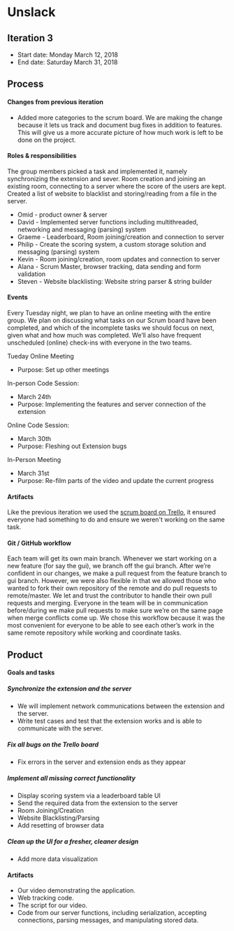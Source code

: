 # Unslack

## Iteration 3

 * Start date: Monday March 12, 2018
 * End date: Saturday March 31, 2018

## Process

#### Changes from previous iteration

* Added more categories to the scrum board. We are making the change because it lets us track and document bug fixes in addition to features. This will give us a more accurate picture of how much work is left to be done on the project.

#### Roles & responsibilities

The group members picked a task and implemented it, namely synchronizing the extension and sever. Room creation and joining an existing room, connecting to a server where the score of the users are kept. Created a list of website to blacklist and storing/reading from a file in the server.

* Omid - product owner & server
* David - Implemented server functions including multithreaded, networking and messaging (parsing) system
* Graeme - Leaderboard, Room joining/creation and connection to server
* Philip - Create the scoring system, a custom storage solution and messaging (parsing) system
* Kevin - Room joining/creation, room updates and connection to server
* Alana - Scrum Master, browser tracking, data sending and form validation 
* Steven - Website blacklisting: Website string parser & string builder

#### Events

Every Tuesday night, we plan to have an online meeting with the entire group. We plan on discussing what tasks on our Scrum board have been completed, and which of the incomplete tasks we should focus on next, given what and how much was completed. We’ll also have frequent unscheduled (online) check-ins with everyone in the two teams.

Tueday Online Meeting
- Purpose: Set up other meetings

In-person Code Session: 
- March 24th
- Purpose: Implementing the features and server connection of the extension

Online Code Session: 
- March 30th
- Purpose: Fleshing out Extension bugs

In-Person Meeting
- March 31st
- Purpose: Re-film parts of the video and update the current progress


#### Artifacts

Like the previous iteration we used the [scrum board on Trello](./images/scrumboard2.PNG), it ensured everyone had something to do and ensure we weren't working on the same task.

#### Git / GitHub workflow

Each team will get its own main branch. Whenever we start working on a new feature (for say the gui), we branch off the gui branch. After we’re confident in our changes, we make a pull request from the feature branch to gui branch. However, we were also flexible in that we allowed those who wanted to fork their own repository of the remote and do pull requests to remote/master. We let and trust the contributor to handle their own pull requests and merging. Everyone in the team will be in communication before/during we make pull requests to make sure we’re on the same page when merge conflicts come up. We chose this workflow because it was the most convenient for everyone to be able to see each other’s work in the same remote repository while working and coordinate tasks. 

## Product

#### Goals and tasks

##### Synchronize the extension and the server
* We will implement network communications between the extension and the server.
* Write test cases and test that the extension works and is able to communicate with the server.

##### Fix all bugs on the Trello board
* Fix errors in the server and extension ends as they appear

##### Implement all missing correct functionality
* Display scoring system via a leaderboard table UI
* Send the required data from the extension to the server
* Room Joining/Creation
* Website Blacklisting/Parsing
* Add resetting of browser data

##### Clean up the UI for a fresher, cleaner design
* Add more data visualization

#### Artifacts

* Our video demonstrating the application.
* Web tracking code.
* The script for our video.
* Code from our server functions, including serialization, accepting connections, parsing messages, and manipulating stored data.
